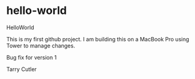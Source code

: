 hello-world
===========

HelloWorld

This is my first github project. I am building this on a MacBook Pro using Tower to manage changes.

Bug fix for version 1

Tarry Cutler
